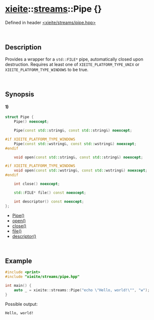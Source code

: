 # [xieite](../../xieite.md)\:\:[streams](../../streams.md)\:\:Pipe \{\}
Defined in header [<xieite/streams/pipe.hpp>](../../../include/xieite/streams/pipe.hpp)

&nbsp;

## Description
Provides a wrapper for a `std::FILE*` pipe, automatically closed upon destruction. Requires at least one of `XIEITE_PLATFORM_TYPE_UNIX` or `XIEITE_PLATFORM_TYPE_WINDOWS` to be true.

&nbsp;

## Synopsis
#### 1)
```cpp
struct Pipe {
    Pipe() noexcept;

    Pipe(const std::string&, const std::string&) noexcept;

#if XIEITE_PLATFORM_TYPE_WINDOWS
    Pipe(const std::wstring&, const std::wstring&) noexcept;
#endif

    void open(const std::string&, const std::string&) noexcept;

#if XIEITE_PLATFORM_TYPE_WINDOWS
    void open(const std::wstring&, const std::wstring&) noexcept;
#endif

    int close() noexcept;

    std::FILE* file() const noexcept;

    int descriptor() const noexcept;
};
```
- [Pipe\(\)](./structures/pipe/1/operators/constructor.md)
- [open\(\)](./structures/pipe/open.md)
- [close\(\)](./structures/pipe/close.md)
- [file\(\)](./structures/pipe/file.md)
- [descriptor\(\)](./structures/pipe/descriptor.md)

&nbsp;

## Example
```cpp
#include <print>
#include "xieite/streams/pipe.hpp"

int main() {
    auto _ = xieite::streams::Pipe("echo \"Hello, world!\"", "w");
}
```
Possible output:
```
Hello, world!
```
